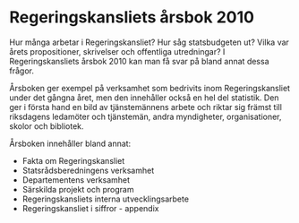 # Regeringskansliets årsbok 2010

Hur många arbetar i Regeringskansliet? Hur såg statsbudgeten ut? Vilka var årets propositioner, skrivelser och offentliga utredningar? I Regeringskansliets årsbok 2010 kan man få svar på bland annat dessa frågor.

Årsboken ger exempel på verksamhet som bedrivits inom Regeringskansliet under det gångna året, men den innehåller också en hel del statistik. Den ger i första hand en bild av tjänstemännens arbete och riktar sig främst till riksdagens ledamöter och tjänstemän, andra myndigheter, organisationer, skolor och bibliotek.

Årsboken innehåller bland annat:

* Fakta om Regeringskansliet
* Statsrådsberedningens verksamhet
* Departementens verksamhet
* Särskilda projekt och program
* Regeringskansliets interna utvecklingsarbete
* Regeringskansliet i siffror - appendix
